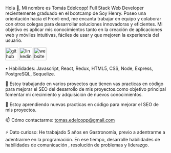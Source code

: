 Hola 👋, Mi nombre es Tomás Edelcopp!
Full Stack Web Developer recientemente graduado en el bootcamp de Soy Henry. Poseo una orientación hacia el Front-end, me encanta trabajar en equipo y colaborar con otros colegas para desarrollar soluciones innovadoras y eficientes. Mi objetivo es aplicar mis conocimientos tanto en la creación de aplicaciones web y móviles intuitivas, fáciles de usar y que mejoren la experiencia del usuario.

 [<img src='https://cdn.jsdelivr.net/npm/simple-icons@3.0.1/icons/github.svg' alt='github' height='40'>](https://github.com/tedelcopp)  [<img src='https://cdn.jsdelivr.net/npm/simple-icons@3.0.1/icons/linkedin.svg' alt='linkedin' height='40'>](https://www.linkedin.com/in/edelcopp/)  [<img src='https://cdn.jsdelivr.net/npm/simple-icons@3.0.1/icons/icloud.svg' alt='website' height='40'>](https://portfolio-te.vercel.app/)  

• Habilidades: Javascript, React, Redux, HTML5, CSS, Node, Express, PostgreSQL, Sequelize.

🔭 Estoy trabajando en varios proyectos que tienen vas practicas en código para mejorar el SEO del desarrollo de mis proyectos.como objetivo principal fomentar mi 
  crecimiento y adquisición de nuevos conocimientos. 
  
🌱 Estoy aprendiendo nuevas practicas en código para mejorar el SEO de mis proyectos. 

📫 Cómo contactarme: tomas.edelcopp@gmail.com 

⚡ Dato curioso: He trabajado 5 años en Gastronomía, previo a adentrarme a adentrarme en la programación. En ese tiempo, desarrolle habilidades de habilidades de comunicación , resolución de problemas y liderazgo. 




